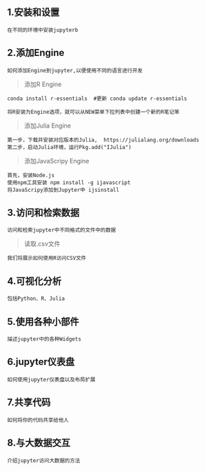 1.安装和设置  
--
```  
在不同的环境中安装jupyterb  
```  
2.添加Engine  
--  

```  
如何添加Engine到jupyter,以便使用不同的语言进行开发  
```  
>添加R Engine  
```  
conda install r-essentials  #更新 conda update r-essentials  
```  
```  
将R安装为Engine选项，就可以从NEW菜单下拉列表中创建一个新的R笔记笨  
```  
>添加Julia Engine  
```  
第一步，下载并安装对应版本的Julia,  https://julialang.org/downloads  
第二步，启动Julia环境，运行Pkg.add("IJulia")  
```  
>添加JavaScripy Engine  
```  
首先，安装Node.js  
使用npm工具安装 npm install -g ijavascript  
将JavaScripy添加到Jupyter中 ijsinstall  
```  
3.访问和检索数据  
--  
```
访问和检索jupyter中不同格式的文件中的数据  
```  
>读取.csv文件  

```我们将展示如何使用R访问CSV文件```  

4.可视化分析  
--  
```  
包括Python、R、Julia  
```
5.使用各种小部件  
--  
```  
描述jupyter中的各种Widgets  
```
6.jupyter仪表盘  
--  
```  
如何使用jupyter仪表盘以及布局扩展  
```  
7.共享代码  
--  
```  
如何将你的代码共享给他人  
```  
8.与大数据交互  
--  
```  
介绍jupyter访问大数据的方法  
```  

